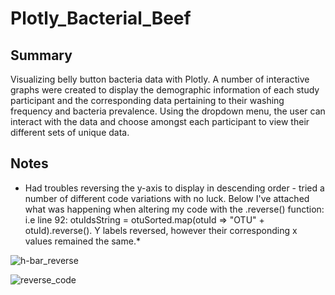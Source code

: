 # Plotly_Bacterial_Beef

## Summary
Visualizing belly button bacteria data with Plotly. A number of interactive graphs were created to display the demographic information of each study participant and the corresponding data pertaining to their washing frequency and bacteria prevalence. Using the dropdown menu, the user can interact with the data and choose amongst each participant to view their different sets of unique data.

## Notes
* Had troubles reversing the y-axis to display in descending order - tried a number of different code variations with no luck. Below I've attached what was happening when altering my code with the .reverse() function: i.e line 92: otuIdsString = otuSorted.map(otuId => "OTU" + otuId).reverse(). Y labels reversed, however their corresponding x values remained the same.*

![h-bar_reverse](https://user-images.githubusercontent.com/79600550/119290950-941d0200-bc1b-11eb-977c-4d82bb01a324.png)

![reverse_code](https://user-images.githubusercontent.com/79600550/119291053-ccbcdb80-bc1b-11eb-8587-0a631ef1feb0.png)

